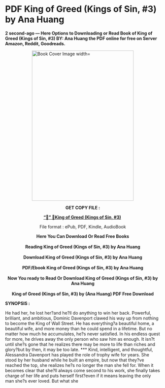 # PDF King of Greed (Kings of Sin, #3) by Ana Huang
<p><strong>2 second-ago &mdash; Here Options to Downloading or Read Book of King of Greed (Kings of Sin, #3) BY: Ana Huang the PDF online for free on Server Amazon, Reddit, Goodreads.</strong></p><p><a href="https://educationsharingacademy.cloud/?book=124943221-king-of-greed"><img style="display: block; margin-left: auto; margin-right: auto;" src="https://i.gr-assets.com/images/S/compressed.photo.goodreads.com/books/1687764099l/124943221.jpg" alt="Book Cover Image width=" width="330" height="488" /></a></p><p style="text-align: center;"><strong>GET COPY FILE :</strong></p><p style="text-align: center;"><strong><a href="https://educationsharingacademy.cloud/?book=124943221-king-of-greed" target="_blank" rel="noopener">“📢” 🔗King of Greed (Kings of Sin, #3)</a>&nbsp;</strong></p><p style="text-align: center;">File format : ePub, PDF, Kindle, AudioBook</p><div style="text-align: center;"><strong>Here You Can Download Or Read Free Books</strong></div><div style="text-align: center;">&nbsp;</div><div style="text-align: center;"><strong>Reading King of Greed (Kings of Sin, #3) by Ana Huang</strong></div><div style="text-align: center;">&nbsp;</div><div style="text-align: center;"><strong>Download King of Greed (Kings of Sin, #3) by Ana Huang</strong></div><div style="text-align: center;">&nbsp;</div><div style="text-align: center;"><strong>PDF/Ebook King of Greed (Kings of Sin, #3) by Ana Huang</strong></div><div style="text-align: center;">&nbsp;</div><div style="text-align: center;"><strong>Now You ready to Read Or Download King of Greed (Kings of Sin, #3) by Ana Huang</strong></div><div style="text-align: center;">&nbsp;</div><div style="text-align: center;"><strong>King of Greed (Kings of Sin, #3) by (Ana Huang) PDF Free Download</strong></div><p><strong>SYNOPSIS :</strong></p><p>He had her, he lost her?and he?ll do anything to win her back. Powerful, brilliant, and ambitious, Dominic Davenport clawed his way up from nothing to become the King of Wall Street. He has everything?a beautiful home, a beautiful wife, and more money than he could spend in a lifetime. But no matter how much he accumulates, he?s never satisfied. In his endless quest for more, he drives away the only person who saw him as enough. It isn?t until she?s gone that he realizes there may be more to life than riches and glory?but by then, it may be too late. *** Kind, intelligent, and thoughtful, Alessandra Davenport has played the role of trophy wife for years. She stood by her husband while he built an empire, but now that they?ve reached the top, she realizes he?s no longer the man she fell for. When it becomes clear that she?ll always come second to his work, she finally takes charge of her life and puts herself first?even if it means leaving the only man she?s ever loved. But what she </p>
